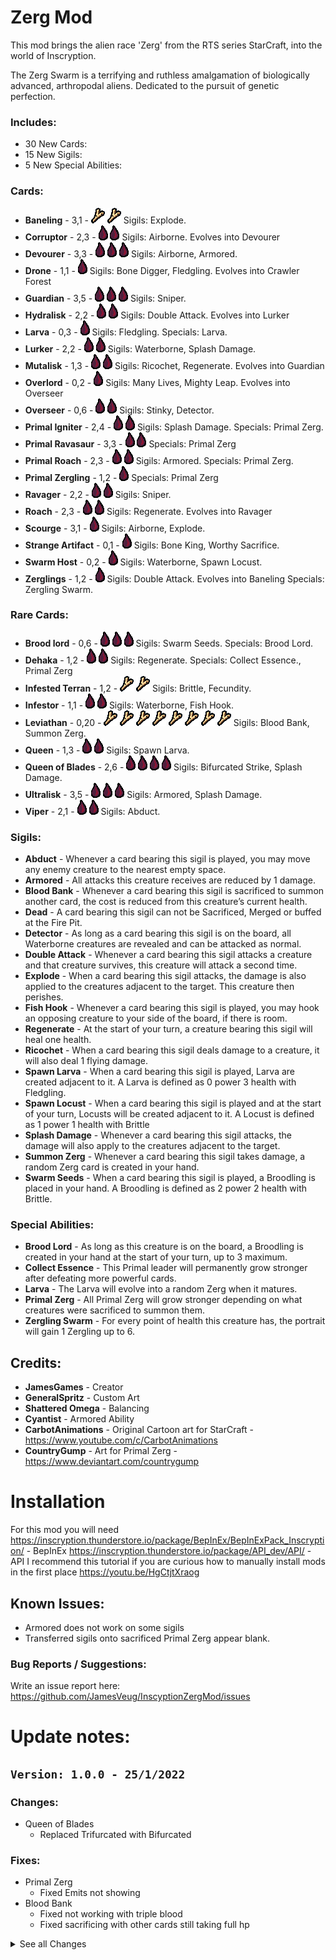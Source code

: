 # Zerg Mod
This mod brings the alien race 'Zerg' from the RTS series StarCraft, into the world of Inscryption.

The Zerg Swarm is a terrifying and ruthless amalgamation of biologically advanced, arthropodal aliens. Dedicated to the pursuit of genetic perfection.

### Includes:
- 30 New Cards:
- 15 New Sigils:
- 5 New Special Abilities:

### Cards:
- **Baneling** - 3,1 - ![Bone Cost](https://raw.githubusercontent.com/JamesVeug/InscyptionReadmeMaker/main/Artwork/Git/cost_bone.png) ![Bone Cost](https://raw.githubusercontent.com/JamesVeug/InscyptionReadmeMaker/main/Artwork/Git/cost_bone.png) Sigils: Explode.
- **Corruptor** - 2,3 - ![Blood Cost](https://raw.githubusercontent.com/JamesVeug/InscyptionReadmeMaker/main/Artwork/Git/cost_blood.png) ![Blood Cost](https://raw.githubusercontent.com/JamesVeug/InscyptionReadmeMaker/main/Artwork/Git/cost_blood.png) Sigils: Airborne. Evolves into Devourer
- **Devourer** - 3,3 - ![Blood Cost](https://raw.githubusercontent.com/JamesVeug/InscyptionReadmeMaker/main/Artwork/Git/cost_blood.png) ![Blood Cost](https://raw.githubusercontent.com/JamesVeug/InscyptionReadmeMaker/main/Artwork/Git/cost_blood.png) ![Blood Cost](https://raw.githubusercontent.com/JamesVeug/InscyptionReadmeMaker/main/Artwork/Git/cost_blood.png) Sigils: Airborne, Armored.
- **Drone** - 1,1 - ![Blood Cost](https://raw.githubusercontent.com/JamesVeug/InscyptionReadmeMaker/main/Artwork/Git/cost_blood.png) Sigils: Bone Digger, Fledgling. Evolves into Crawler Forest
- **Guardian** - 3,5 - ![Blood Cost](https://raw.githubusercontent.com/JamesVeug/InscyptionReadmeMaker/main/Artwork/Git/cost_blood.png) ![Blood Cost](https://raw.githubusercontent.com/JamesVeug/InscyptionReadmeMaker/main/Artwork/Git/cost_blood.png) ![Blood Cost](https://raw.githubusercontent.com/JamesVeug/InscyptionReadmeMaker/main/Artwork/Git/cost_blood.png) Sigils: Sniper.
- **Hydralisk** - 2,2 - ![Blood Cost](https://raw.githubusercontent.com/JamesVeug/InscyptionReadmeMaker/main/Artwork/Git/cost_blood.png) ![Blood Cost](https://raw.githubusercontent.com/JamesVeug/InscyptionReadmeMaker/main/Artwork/Git/cost_blood.png) Sigils: Double Attack. Evolves into Lurker
- **Larva** - 0,3 - ![Blood Cost](https://raw.githubusercontent.com/JamesVeug/InscyptionReadmeMaker/main/Artwork/Git/cost_blood.png) Sigils: Fledgling. Specials: Larva.
- **Lurker** - 2,2 - ![Blood Cost](https://raw.githubusercontent.com/JamesVeug/InscyptionReadmeMaker/main/Artwork/Git/cost_blood.png) ![Blood Cost](https://raw.githubusercontent.com/JamesVeug/InscyptionReadmeMaker/main/Artwork/Git/cost_blood.png) Sigils: Waterborne, Splash Damage.
- **Mutalisk** - 1,3 - ![Blood Cost](https://raw.githubusercontent.com/JamesVeug/InscyptionReadmeMaker/main/Artwork/Git/cost_blood.png) ![Blood Cost](https://raw.githubusercontent.com/JamesVeug/InscyptionReadmeMaker/main/Artwork/Git/cost_blood.png) Sigils: Ricochet, Regenerate. Evolves into Guardian
- **Overlord** - 0,2 - ![Blood Cost](https://raw.githubusercontent.com/JamesVeug/InscyptionReadmeMaker/main/Artwork/Git/cost_blood.png) Sigils: Many Lives, Mighty Leap. Evolves into Overseer
- **Overseer** - 0,6 - ![Blood Cost](https://raw.githubusercontent.com/JamesVeug/InscyptionReadmeMaker/main/Artwork/Git/cost_blood.png) ![Blood Cost](https://raw.githubusercontent.com/JamesVeug/InscyptionReadmeMaker/main/Artwork/Git/cost_blood.png) Sigils: Stinky, Detector.
- **Primal Igniter** - 2,4 - ![Blood Cost](https://raw.githubusercontent.com/JamesVeug/InscyptionReadmeMaker/main/Artwork/Git/cost_blood.png) ![Blood Cost](https://raw.githubusercontent.com/JamesVeug/InscyptionReadmeMaker/main/Artwork/Git/cost_blood.png) Sigils: Splash Damage. Specials: Primal Zerg.
- **Primal Ravasaur** - 3,3 - ![Blood Cost](https://raw.githubusercontent.com/JamesVeug/InscyptionReadmeMaker/main/Artwork/Git/cost_blood.png) ![Blood Cost](https://raw.githubusercontent.com/JamesVeug/InscyptionReadmeMaker/main/Artwork/Git/cost_blood.png) Specials: Primal Zerg
- **Primal Roach** - 2,3 - ![Blood Cost](https://raw.githubusercontent.com/JamesVeug/InscyptionReadmeMaker/main/Artwork/Git/cost_blood.png) ![Blood Cost](https://raw.githubusercontent.com/JamesVeug/InscyptionReadmeMaker/main/Artwork/Git/cost_blood.png) Sigils: Armored. Specials: Primal Zerg.
- **Primal Zergling** - 1,2 - ![Blood Cost](https://raw.githubusercontent.com/JamesVeug/InscyptionReadmeMaker/main/Artwork/Git/cost_blood.png) Specials: Primal Zerg
- **Ravager** - 2,2 - ![Blood Cost](https://raw.githubusercontent.com/JamesVeug/InscyptionReadmeMaker/main/Artwork/Git/cost_blood.png) ![Blood Cost](https://raw.githubusercontent.com/JamesVeug/InscyptionReadmeMaker/main/Artwork/Git/cost_blood.png) Sigils: Sniper.
- **Roach** - 2,3 - ![Blood Cost](https://raw.githubusercontent.com/JamesVeug/InscyptionReadmeMaker/main/Artwork/Git/cost_blood.png) ![Blood Cost](https://raw.githubusercontent.com/JamesVeug/InscyptionReadmeMaker/main/Artwork/Git/cost_blood.png) Sigils: Regenerate. Evolves into Ravager
- **Scourge** - 3,1 - ![Blood Cost](https://raw.githubusercontent.com/JamesVeug/InscyptionReadmeMaker/main/Artwork/Git/cost_blood.png) Sigils: Airborne, Explode.
- **Strange Artifact** - 0,1 - ![Blood Cost](https://raw.githubusercontent.com/JamesVeug/InscyptionReadmeMaker/main/Artwork/Git/cost_blood.png) Sigils: Bone King, Worthy Sacrifice.
- **Swarm Host** - 0,2 - ![Blood Cost](https://raw.githubusercontent.com/JamesVeug/InscyptionReadmeMaker/main/Artwork/Git/cost_blood.png) Sigils: Waterborne, Spawn Locust.
- **Zerglings** - 1,2 - ![Blood Cost](https://raw.githubusercontent.com/JamesVeug/InscyptionReadmeMaker/main/Artwork/Git/cost_blood.png) Sigils: Double Attack. Evolves into Baneling Specials: Zergling Swarm.

### Rare Cards:
- **Brood lord** - 0,6 - ![Blood Cost](https://raw.githubusercontent.com/JamesVeug/InscyptionReadmeMaker/main/Artwork/Git/cost_blood.png) ![Blood Cost](https://raw.githubusercontent.com/JamesVeug/InscyptionReadmeMaker/main/Artwork/Git/cost_blood.png) ![Blood Cost](https://raw.githubusercontent.com/JamesVeug/InscyptionReadmeMaker/main/Artwork/Git/cost_blood.png) Sigils: Swarm Seeds. Specials: Brood Lord.
- **Dehaka** - 1,2 - ![Blood Cost](https://raw.githubusercontent.com/JamesVeug/InscyptionReadmeMaker/main/Artwork/Git/cost_blood.png) ![Blood Cost](https://raw.githubusercontent.com/JamesVeug/InscyptionReadmeMaker/main/Artwork/Git/cost_blood.png) Sigils: Regenerate. Specials: Collect Essence., Primal Zerg
- **Infested Terran** - 1,2 - ![Bone Cost](https://raw.githubusercontent.com/JamesVeug/InscyptionReadmeMaker/main/Artwork/Git/cost_bone.png) ![Bone Cost](https://raw.githubusercontent.com/JamesVeug/InscyptionReadmeMaker/main/Artwork/Git/cost_bone.png) Sigils: Brittle, Fecundity.
- **Infestor** - 1,1 - ![Blood Cost](https://raw.githubusercontent.com/JamesVeug/InscyptionReadmeMaker/main/Artwork/Git/cost_blood.png) ![Blood Cost](https://raw.githubusercontent.com/JamesVeug/InscyptionReadmeMaker/main/Artwork/Git/cost_blood.png) Sigils: Waterborne, Fish Hook.
- **Leviathan** - 0,20 - ![Bone Cost](https://raw.githubusercontent.com/JamesVeug/InscyptionReadmeMaker/main/Artwork/Git/cost_bone.png) ![Bone Cost](https://raw.githubusercontent.com/JamesVeug/InscyptionReadmeMaker/main/Artwork/Git/cost_bone.png) ![Bone Cost](https://raw.githubusercontent.com/JamesVeug/InscyptionReadmeMaker/main/Artwork/Git/cost_bone.png) ![Bone Cost](https://raw.githubusercontent.com/JamesVeug/InscyptionReadmeMaker/main/Artwork/Git/cost_bone.png) ![Bone Cost](https://raw.githubusercontent.com/JamesVeug/InscyptionReadmeMaker/main/Artwork/Git/cost_bone.png) ![Bone Cost](https://raw.githubusercontent.com/JamesVeug/InscyptionReadmeMaker/main/Artwork/Git/cost_bone.png) ![Bone Cost](https://raw.githubusercontent.com/JamesVeug/InscyptionReadmeMaker/main/Artwork/Git/cost_bone.png) ![Bone Cost](https://raw.githubusercontent.com/JamesVeug/InscyptionReadmeMaker/main/Artwork/Git/cost_bone.png) Sigils: Blood Bank, Summon Zerg.
- **Queen** - 1,3 - ![Blood Cost](https://raw.githubusercontent.com/JamesVeug/InscyptionReadmeMaker/main/Artwork/Git/cost_blood.png) ![Blood Cost](https://raw.githubusercontent.com/JamesVeug/InscyptionReadmeMaker/main/Artwork/Git/cost_blood.png) Sigils: Spawn Larva.
- **Queen of Blades** - 2,6 - ![Blood Cost](https://raw.githubusercontent.com/JamesVeug/InscyptionReadmeMaker/main/Artwork/Git/cost_blood.png) ![Blood Cost](https://raw.githubusercontent.com/JamesVeug/InscyptionReadmeMaker/main/Artwork/Git/cost_blood.png) ![Blood Cost](https://raw.githubusercontent.com/JamesVeug/InscyptionReadmeMaker/main/Artwork/Git/cost_blood.png) ![Blood Cost](https://raw.githubusercontent.com/JamesVeug/InscyptionReadmeMaker/main/Artwork/Git/cost_blood.png) Sigils: Bifurcated Strike, Splash Damage.
- **Ultralisk** - 3,5 - ![Blood Cost](https://raw.githubusercontent.com/JamesVeug/InscyptionReadmeMaker/main/Artwork/Git/cost_blood.png) ![Blood Cost](https://raw.githubusercontent.com/JamesVeug/InscyptionReadmeMaker/main/Artwork/Git/cost_blood.png) ![Blood Cost](https://raw.githubusercontent.com/JamesVeug/InscyptionReadmeMaker/main/Artwork/Git/cost_blood.png) Sigils: Armored, Splash Damage.
- **Viper** - 2,1 - ![Blood Cost](https://raw.githubusercontent.com/JamesVeug/InscyptionReadmeMaker/main/Artwork/Git/cost_blood.png) ![Blood Cost](https://raw.githubusercontent.com/JamesVeug/InscyptionReadmeMaker/main/Artwork/Git/cost_blood.png) Sigils: Abduct.

### Sigils:
- **Abduct** - Whenever a card bearing this sigil is played, you may move any enemy creature to the nearest empty space.
- **Armored** - All attacks this creature receives are reduced by 1 damage.
- **Blood Bank** - Whenever a card bearing this sigil is sacrificed to summon another card, the cost is reduced from this creature’s current health.
- **Dead** - A card bearing this sigil can not be Sacrificed, Merged or buffed at the Fire Pit.
- **Detector** - As long as a card bearing this sigil is on the board, all Waterborne creatures are revealed and can be attacked as normal.
- **Double Attack** - Whenever a card bearing this sigil attacks a creature and that creature survives, this creature will attack a second time.
- **Explode** - When a card bearing this sigil attacks, the damage is also applied to the creatures adjacent to the target. This creature then perishes.
- **Fish Hook** - Whenever a card bearing this sigil is played, you may hook an opposing creature to your side of the board, if there is room.
- **Regenerate** - At the start of your turn, a creature bearing this sigil will heal one health.
- **Ricochet** - When a card bearing this sigil deals damage to a creature, it will also deal 1 flying damage.
- **Spawn Larva** - When a card bearing this sigil is played, Larva are created adjacent to it. A Larva is defined as 0 power 3 health with Fledgling.
- **Spawn Locust** - When a card bearing this sigil is played and at the start of your turn, Locusts will be created adjacent to it. A Locust is defined as 1 power 1 health with Brittle
- **Splash Damage** - Whenever a card bearing this sigil attacks, the damage will also apply to the creatures adjacent to the target.
- **Summon Zerg** - Whenever a card bearing this sigil takes damage, a random Zerg card is created in your hand.
- **Swarm Seeds** - When a card bearing this sigil is played, a Broodling is placed in your hand. A Broodling is defined as 2 power 2 health with Brittle.

### Special Abilities:
- **Brood Lord** - As long as this creature is on the board, a Broodling is created in your hand at the start of your turn, up to 3 maximum.
- **Collect Essence** - This Primal leader will permanently grow stronger after defeating more powerful cards.
- **Larva** - The Larva will evolve into a random Zerg when it matures.
- **Primal Zerg** - All Primal Zerg will grow stronger depending on what creatures were sacrificed to summon them.
- **Zergling Swarm** - For every point of health this creature has, the portrait will gain 1 Zergling up to 6.


## Credits:
- **JamesGames** - Creator
- **GeneralSpritz** - Custom Art
- **Shattered Omega** - Balancing
- **Cyantist** - Armored Ability
- **CarbotAnimations** - Original Cartoon art for StarCraft - https://www.youtube.com/c/CarbotAnimations
- **CountryGump** - Art for Primal Zerg - https://www.deviantart.com/countrygump


# Installation
For this mod you will need
https://inscryption.thunderstore.io/package/BepInEx/BepInExPack_Inscryption/ - BepInEx
https://inscryption.thunderstore.io/package/API_dev/API/ - API
I recommend this tutorial if you are curious how to manually install mods in the first place https://youtu.be/HgCtjtXraog


## Known Issues:
- Armored does not work on some sigils
- Transferred sigils onto sacrificed Primal Zerg appear blank.


### Bug Reports / Suggestions:
Write an issue report here: https://github.com/JamesVeug/InscyptionZergMod/issues



# Update notes:

## `Version: 1.0.0 - 25/1/2022`
### Changes:
- Queen of Blades
    - Replaced Trifurcated with Bifurcated

### Fixes:
- Primal Zerg
  - Fixed Emits not showing
- Blood Bank
  - Fixed not working with triple blood
  - Fixed sacrificing with other cards still taking full hp

<details>
  <summary>See all Changes</summary>


## `Version: 0.11.0 - 17/1/2022`
### Added:
- General
  - Added Watermark to all cards back in (Removed by mistake!)
- New Cards
  - Primal Roach
  - Primal Igniter

### Changes:
- General
  - Changed Tail of all Zerg units to Biomass except Mutalisk that has a Unique Tail image
  - Updated Leshy text for all cards and Sigils
  - Updated all rulebook descriptions
- Primal Zerg
  - Can now steal a random base sigil from any Card 
- Dehaka
  - Added Primal Zerg Special Ability
  - Sigils Dehaka steals are permanent
  - Now gains +1/+1 when killing a card stronger than him.
  - Resets at the beginning of a run now
- Corrupter
  - Health increased from 2 to 3
- Ultralisk
  - Damage increased from to to 3
- Crawler Forest
    - Added Mirror Special Icon
    - Added new Art by JamesGames
    - Crawler Forest can no longer be Sacrificed
- Fish Hook
    - No longer obtainable from WoodCarver
- Blood bank
    - Added new Art by General Spritz
- Detector
    - Added new Art by General Spritz
- Ricochet
    - Added new Art by General Spritz
- Spawn Locust
    - Added new Art by General Spritz
- Swarm Seeds
    - Added new Art by General Spritz

### Fixes:
- General
- Splash Damage
  - Fixed hitting after all other effects have triggered
- Explode
  - Fixed hitting after all other effects have triggered
- Detector
  - Fixed not revealing cards when a card is transformed into something that has Detector (Drone)


## `Version: 0.10.0 - 9/1/2022`
### Added:
- Added Primal Zergling
- Added Ravasaur
- Added Primal Zerg Special Ability
- Added Brood Lord Special Ability

### Changes:
- General
  - Changed Tail of all Zerg units to Biomass except Mutalisk that has a Unique Tail image
- Brood lord
  - Now gives 1 Broodling at the start of your turn 
- Guardian
  - Increased Power from 2 to 3
  - Decreased Health from 6 to 5
- Spawn Locust
  - Changed to Place 2 Locust on the board adjacent to the card with this sigil at the start of your turn
- Queen of Blades
  - Removed Regestate ability
  - Added Trifurcated Strike ability
  - Added Splash Damage ability
  - Reduced power from 4 to 2
  - Increased health from 4 to 6
  - Increased blood cost from 3 to 4
- Overlord
  - Added meme eye alternative portrait image
- Hydralisk
  - Added meme eye alternative portrait image
- Drone
  - Replaced Submerge with Evolve
- Locust
  - Increased Health from 1 to 2
- Abduct
  - Can now pull any card to the closest slot.
- Devourer
  - No longer Rare
- Queen
  - Now Rare
- Infested Terran
  - Now Rare
- Spawn Larva
  - No longer accessible from Wood Carver
- Summon Zerg
  - No longer accessible from Wood Carver

### Fixes:
- General
  - Some special abilities triggered twice
  

## `Version: 0.9.0 - 21/12/2021`
### New:
- Added Larva
- Added Larva Special Ability
- Added Summon Zerg Ability
- Added Blood Bank Ability

### Changes:
- General
  - Bumped API dependency from 1.12.0 to 1.13.0
  - Added JSONLoader 1.7.0 dependency
  - All cards now loaded by JSONLoader
  - All sigils now loaded by JSON
  - Updated all Portraits with higher resolution art
  - Special abilities GUID changed to jamesgames.inscryption.zergmod
- Leviathan
  - Reduced Power from 2 to 0
  - Increased Health from 10 to 20
  - Reduced Bone Cost from 10 to 8
  - Removed WhackAMole and Sharp Abilities
  - Added Blood Bank and Summon Zerg Abilities
- Mutalisk
  - Added Regenerate
- Hydralisk
    - Damage reduced from 3 to 2
    - Added Double Attack
- Strange Artifact
  - Can no longer Kill Survivors
- Squirrel
  - Reverted back to normal
- Overlord
  - Removed Fledgling
  - Added Sacrificial
  - Increased Blood from 1 to 2
- Guardian
  - Damage reduced from 4 to 2
  - Added Snipe
- Detector
  - Added new art by General Spritz
- Corrupter
  - Renamed to Corruptor
- Lurker
  - No longer rare

### Fixes:
- General
  - Infester and queen sizes not 114x94
- Viper
  - Correct Emission
- Scourge
  - Fixed Portrait offset
- Ricochet
  - Fixed Ricochet damage not setting to 1


## `Version: 0.8.0 - 5/1/2021`
### New:
- Strange Artifact

### Changes:
- General
  - Added first pass emissions to all cards except Zerglings
  - Removed rare background from cards that are not rare
- Ricochet
  - Can now be blocked by Mighty Leap
- Swarm Host
  - No longer rare. Obtainable from Trader
- Dehaka
  - Blood cost increased from 1 to 2
- Scourge
  - Damage increased to 3 from 1
  - Obtainable now

### Fixes:
- Dehaka
  - Fixed portrait not changing on boot
- Zerglings
  - Fixed portrait not changing when buffing hp at campfire
  - Fixed portrait not changing on boot
- Regestate
  - Fixed HP of egg not accounting for buffed health from fire.


## `Version: 0.7.0 - 2/12/2021`
### New:
- Crawler Forest

### Changes:
- General
  - Updated some Descriptions to be more descriptive
- Lurker
  - Removed Guard Dog Ability
  - Added Splash Damage Ability
- Drone
  - Added Submerge
  - Can now Evolve into Crawler Forest
- Double Attack
  - Can now double attack cards that are created after the initial cards death 
- Abduct
  - Can now be canceled by clicking on an empty slot
- Spawn Larva
  - Added new art by General Spritz
- Armoured
  - Renamed to Armored
- Draw Broodling's
  - Renamed to Swarm Seeds
- Draw Locust's
  - Renamed to Spawn Locust

### Fixes:
- Sometimes Abduct does not wiggle when it can not cast
- Soft lock when sacrificing a card that has the Detector sigil and has revealed submerged cards

## `Version: 0.6.0 - 28/11/2021`
### New:
- Added Collect Essence special ability
- Added Fish Hook ability
- Added Ricochet ability

### Changes:
- General
    - Updated some descriptions
- Dehaka
    - Added Collect Essence special ability
    - Portrait changes as he kills strong units
- Infestor
    - Removed Trifurcated Strike ability
    - Added Fish Hook ability
- Ultralisk
    - Now obtainable after defeating Prospector
- Mutalisk 
    - Health reverted back to 3 from 1
    - Removed Bombard ability 
    - Removed Airborne ability
    - Added Ricochet ability
- Roach
	- Health increased from 2 to 3
- Armoured ability
	- Added new art by General Spritz

### Fixes:
- Splash damage sometimes doesn't hit a
- Fixed Bombard hitting facedown cards



## `Version: 0.5.0 - 26/11/2021`
### New:
- Added Bombard ability

### Changes:
- General
  - Rebalanced drop rates of rare cards
  - Updated some descriptions
- Mutalisk
  - Health Reduced from 3 to 1
  - Regenerate ability removed
  - Bombard ability added
- Infested Terran
  - Bone cost increase from 1 to 2
- Draw Broodling's
  - Reduced cards drawn from 2 to 1
- Draw Locust's
  - Reduced cards drawn from 2 to 1
- Regestate
  - Health of egg now the same as the card it evolves into
  - Total turns to evolve now depends on health of card evolving into
- Double Attack
  - No longer hits face
    - Halved animation
- Devourer
  - Is now Rare
- Guardian
  - Is now Rare
- Ravager
  - Is now Rare
- Lurker
  - Is now Rare
  - Accessible from boss fights

### Fixes:
- Rare cards obtainable from common card map node 
- Splash damage no longer hits face down cards
- Fixed Regestate not having the Fledgling sigil to evolve the egg



## `Version: 0.4.0 - 24/11/2021` 
### New:
- Added Viper - 2,1 with Abduct
- Added Scourge - 1,1 with Explode and Airborne
- Added Corruptor - 2,2 with Airborne. Evolves into Devourer
- Added Devourer - 3,3 with Airborne and Armoured
- Added Guardian - 4,6

- Added Abduct Ability
- Added Detector Ability
- Added Explode Ability

### Changes:
- Infested Terran
	- Removed Blood cost so now its just 1 Bone
- Ravager
	- Renamed from Ravanger to Ravager
- Lurker
	- Removed Burrower ability
	- Added GuardDog ability
- Overlord
	- Removed Airborne ability
	- Added Fledgling ability
- Overseer
	- Removed Reach and Airborne abilities
	- Added Detector and Stinky abilities
- Splash Damage
	- Added new art by General Spritz
- Double Attack
    - No longer hits face

### Fixes:
- Fixed Infested Terran costing 1 Blood and 1 Bone

## `Version: 0.3.0 - 23/11/2021`
### New:
- Added Ravenger - 2,2 with Snipe
- Added Lurker - 2,2 with Submerge and Burrower

- Added Armoured Ability
- Added Splash Ability

- Added Watermark to all Zerg cards

### Changes:
- Bumped API plugin requirement to 1.12.0
- Hydralisk
	- Evolves into a Lurker
- Roach 
	- Evolves into a Ravenger
- Broodlord
	- Health changed to 6 from 4
	- Blood changed to 3 from 2
- Broodling
	- Damage changed to 2 from 1
	- Health changed to 2 from 1
- Queen of Blades 
	- Damage changed to 4 from 3
	- Health changed to 4 from 3
- Ultralisk 
	- No longer accessible from Trader
	- Removed Deathshield ability
	- Added Armoured ability
	- Added Splash Damage ability
- Baneling
	- Removed Trifurcated Strike ability
	- Added Splash Damage ability


## `Version: 0.2.0 - 22/11/2021`
### New:
- Added Drone - 1,1 with Bone digger
- Added Baneling - Rare - 3,1 with Brittle and Trifurcated Strike
- Added Swam Host - Rare - 0,2 with Draw 2 Locusts and Submerge
- Added Locus - 1,1 with Brittle
- Added Broodlord - 0,4 with Draw 2 Broodlings
- Added Bloodling - 1,1 with Brittle
- Added Infested Terran - 1,2 with Brittle and Fecundity
- Added Overseer - 0,6 - Rare with Reach and Airborne
- Added Infestor - 1,1 - Rare with Submerge and Trifurcated Strike
- Added Dehaka - 1,2 - Rare with Regenerate
- Added Leviathan - 2,10 - with Burrower and Sharp
- Added Ultralisk - 2,6 - with Death Shield

- Added Draw Broodlings ability
- Added Draw Locusts ability

### Changes:
- Overlord 
	- Evolves into Overseer
- Zerglings 
	- Evolve into Banelings
	- Portrait now shows how many zerglings as health. Max 6.
- Queen of Blades
	- No longer obtainable from Trader
- Mutalisk
	- Removed Trifurcated Strike
	- Added Regeneration
	- Damage changed to 1 from 2
	- Health changed to 3 from 1
- Double Attack
	- Added new art by General Spritz
- Regeneration
	- Added new art by General Spritz

### Fixes:
- Fixed all zerg card backgrounds showing as Rare



## `Version: 0.1.1 - 19/11/2021`
### New:
- All Zerg cards
    - Now have the Insect Trait
### Changes:
- Mutalisk 
	-	Damage changed to 2 from 3
- Larva 
	- Health reduced back to 1
- Kerrigan 
	- Renamed to Queen of Blades
- Final attack 
	- Renamed to Double Attack
- Touched up some card descriptions
- Touched up some ability dialogue

### Fixes:
- Fixed mod not working due to wrong directory
- Fixed Final attack direct attack animation
- Fixed Final attack sometimes not attacking


## `Version: 0.1.0 - 17/11/2021`
### New:
- Added Zergling - 1,2 with Final attack
- Added Roach - 2,2 with Regenerate
- Added Overlord - 0,4 with Airborne and Mighty Leap
- Added Kerrigan - 3,3 With Regestate
- Added Mutalisk - 3,1 with Airborne and Bifurcated Strike
- Added Queen - 1,3 With Spawn Larva
- Added Hydralisk - 3,2

- Added Regenerate ability
- Added Spawn Larva ability
- Added Final attack ability
- Added Regestate ability

### Changes:
- Squirrel art changed to a Larva

</details>